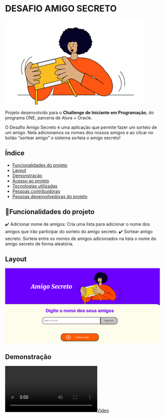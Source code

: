 # DESAFIO AMIGO SECRETO
![AMIGO SECRETO](assets/amigo-secreto.png)


Projeto desenvolvido para o **Challenge de Iniciante em Programação**, do programa ONE, parceria de Alura + Oracle.

O Desafio Amigo Secreto é uma aplicação que permite fazer um sorteio de um amigo. Nela adicionamos os nomes dos nossos amigos e ao clicar no botão “sortear amigo” o sistema sorteia o amigo secreto!

## Índice
- <a href="#funcionalidades">Funcionalidades do projeto<a/>
- <a href="#layout">Layout<a/>
- <a href="#demonstração">Demonstração<a/>
- <a href="#acesso">Acesso ao projeto<a/>
- <a href="#tecnologias">Tecnologias utilizadas<a/>
- <a href="#contribuidoras">Pessoas contribuidoras<a/>
- <a href="#desenvolvedor">Pessoas desenvolvedoras do projeto<a/>

## 📱Funcionalidades do projeto

:heavy_check_mark: Adicionar nome de amigos: Cria uma lista para adicionar o nome dos amigos que irão participar do sorteio do amigo secreto.
:heavy_check_mark: Sortear amigo secreto: Sorteia entre os nomes de amigos adicionados na lista o nome do amigo secreto de forma aleatória.

## Layout
![tela de sorteio](assets/site_amigo_secreto.png)

## Demonstração
![](assets/video_amigo_secreto.mp4)

